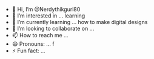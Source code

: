 - 👋 Hi, I’m @Nerdythikgurl80
- 👀 I’m interested in ... learning
- 🌱 I’m currently learning ... how to make digital designs
- 💞️ I’m looking to collaborate on ...
- 📫 How to reach me ...
- 😄 Pronouns: ... f
- ⚡ Fun fact: ...

<!---
Nerdythikgurl80/Nerdythikgurl80 is a ✨ special ✨ repository because its `README.md` (this file) appears on your GitHub profile.
You can click the Preview link to take a look at your changes.
--->
